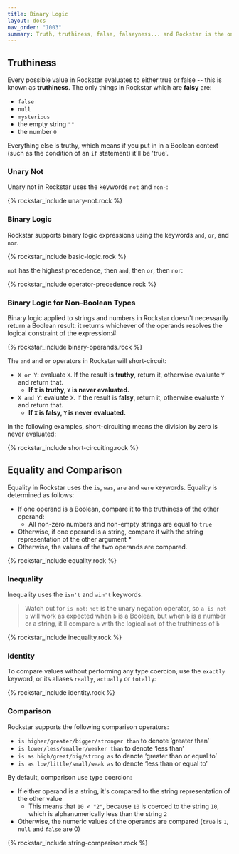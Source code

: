 ```yaml
---
title: Binary Logic
layout: docs
nav_order: "1003"
summary: Truth, truthiness, false, falseyness... and Rockstar is the only programming language in the world in which a variable can be totally non non non non NON heinous.
---
```

## Truthiness

Every possible value in Rockstar evaluates to either true or false -- this is known as **truthiness**. The only things in Rockstar which are **falsy** are:

* `false`
* `null`
* `mysterious`
* the empty string `""`
* the number `0`

Everything else is truthy, which means if you put in in a Boolean context (such as the condition of an `if` statement) it'll be 'true'.
### Unary Not

Unary not in Rockstar uses the keywords `not` and `non-`:

{% rockstar_include unary-not.rock %}

### Binary Logic

Rockstar supports binary logic expressions using the keywords `and`, `or`,  and `nor`.

{% rockstar_include basic-logic.rock %}

`not` has the highest precedence, then `and`, then `or`, then `nor`:

{% rockstar_include operator-precedence.rock %}

### Binary Logic for Non-Boolean Types

Binary logic applied to strings and numbers in Rockstar doesn't necessarily return a Boolean result: it returns whichever of the operands resolves the logical constraint of the expression:#

{% rockstar_include binary-operands.rock %}

The `and` and `or` operators in Rockstar will short-circuit:

* `X or Y`: evaluate `X`. If the result is **truthy**, return it, otherwise evaluate `Y` and return that.
	* **If `X` is truthy, `Y` is never evaluated.**
* `X and Y`:  evaluate `X`. If the result is **falsy**, return it, otherwise evaluate `Y` and return that.
	* **If `X` is falsy, `Y` is never evaluated.**

In the following examples, short-circuiting means the division by zero is never evaluated:

{% rockstar_include short-circuiting.rock %}

## Equality and Comparison

Equality in Rockstar uses the `is`, `was`, `are` and `were` keywords. Equality is determined as follows:

* If one operand is a Boolean, compare it to the truthiness of the other operand:
	* All non-zero numbers and non-empty strings are equal to `true`
* Otherwise, if one operand is a string, compare it with the string representation of the other argument
	*
* Otherwise, the values of the two operands are compared.

{% rockstar_include equality.rock %}

### Inequality

Inequality uses the `isn't` and `ain't` keywords.

> Watch out for `is not`: `not` is the unary negation operator, so `a is not b` will work as expected when `b` is a Boolean, but when `b` is a number or a string, it'll compare `a` with the logical `not` of the truthiness of `b`

{% rockstar_include inequality.rock %}

### Identity
To compare values without performing any type coercion, use the `exactly` keyword, or its aliases `really`, `actually` or `totally`:

{% rockstar_include identity.rock %}

### Comparison

Rockstar supports the following comparison operators:

- `is higher/greater/bigger/stronger than` to denote ‘greater than’
- `is lower/less/smaller/weaker than` to denote ‘less than’
- `is as high/great/big/strong as` to denote ‘greater than or equal to’
- `is as low/little/small/weak as` to denote ‘less than or equal to’

By default, comparison use type coercion:

* If either operand is a string, it's compared to the string representation of the other value
	* This means that `10 < "2"`, because `10` is coerced to the string `10`, which is alphanumerically less than the string `2`
* Otherwise, the numeric values of the operands are compared (`true` is `1`, `null` and `false` are 0)

{% rockstar_include string-comparison.rock %}














